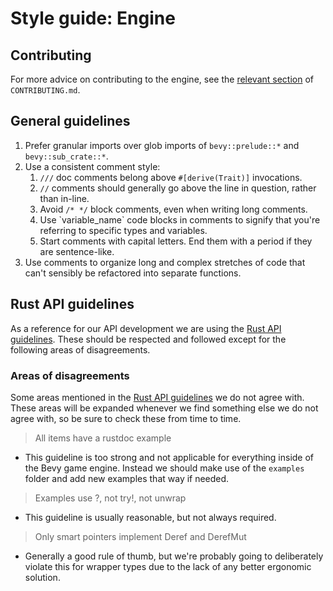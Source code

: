 # Style guide: Engine

## Contributing

For more advice on contributing to the engine, see the [relevant section](../../CONTRIBUTING.md#Contributing-your-own-ideas) of `CONTRIBUTING.md`.

## General guidelines

1. Prefer granular imports over glob imports of `bevy::prelude::*` and `bevy::sub_crate::*`.
2. Use a consistent comment style:
   1. `///` doc comments belong above `#[derive(Trait)]` invocations.
   2. `//` comments should generally go above the line in question, rather than in-line.
   3. Avoid `/* */` block comments, even when writing long comments.
   4. Use \`variable_name\` code blocks in comments to signify that you're referring to specific types and variables.
   5. Start comments with capital letters. End them with a period if they are sentence-like.
3. Use comments to organize long and complex stretches of code that can't sensibly be refactored into separate functions.

## Rust API guidelines

As a reference for our API development we are using the [Rust API guidelines][Rust API guidelines]. These should be respected and followed except for the following areas of disagreements.

### Areas of disagreements

Some areas mentioned in the [Rust API guidelines][Rust API guidelines] we do not agree with. These areas will be expanded whenever we find something else we do not agree with, so be sure to check these from time to time.

> All items have a rustdoc example
- This guideline is too strong and not applicable for everything inside of the Bevy game engine. Instead we should make use of the `examples` folder and add new examples that way if needed.
> Examples use ?, not try!, not unwrap
- This guideline is usually reasonable, but not always required.
> Only smart pointers implement Deref and DerefMut
- Generally a good rule of thumb, but we're probably going to deliberately violate this for wrapper types due to the lack of any better ergonomic solution.

[Rust API guidelines]: https://rust-lang.github.io/api-guidelines/about.html
